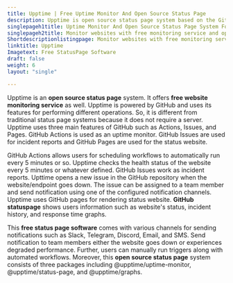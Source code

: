 ```yaml
---
title: Upptime | Free Uptime Monitor And Open Source Status Page
description: Upptime is open source status page system based on the GitHub actions and issues. It allows free monitoring of the websites and creates issues for incidents.
singlepageh1title: Uptime Monitor And Open Source Status Page System For GitHub
singlepageh2title: Monitor websites with free monitoring service and open source status page software right from GitHub repository. Powered by GitHub actions, issues, and pages.
Shortdescriptionlistingpage: Monitor websites with free monitoring service and open source status page software right from GitHub repository. Powered by GitHub actions, issues, and pages.
linktitle: Upptime
Imagetext: Free StatusPage Software 
draft: false
weight: 6
layout: "single"

---
```


Upptime is an **open source status page** system. It offers **free website monitoring service** as well. Upptime is powered by GitHub and uses its features for performing different operations. So, it is different from traditional status page systems because it does not require a server. Upptime uses three main features of GitHub such as Actions, Issues, and Pages. GitHub Actions is used as an uptime monitor. GitHub Issues are used for incident reports and GitHub Pages are used for the status website.

GitHub Actions allows users for scheduling workflows to automatically run every 5 minutes or so. Upptime checks the health status of the website every 5 minutes or whatever defined. GitHub Issues work as incident reports. Upttime opens a new issue in the GitHub repository when the website/endpoint goes down. The issue can be assigned to a team member and send notification using one of the configured notification channels. Upptime uses GitHub pages for rendering status website. **GitHub statuspage** shows users information such as website's status, incident history, and response time graphs.

This **free status page software** comes with various channels for sending notifications such as Slack, Telegram, Discord, Email, and SMS. Send notification to team members either the website goes down or experiences degraded performance. Further, users can manually run triggers along with automated workflows. Moreover, this **open source status page** system consists of three packages including @upptime/uptime-monitor, @upptime/status-page, and @upptime/graphs.